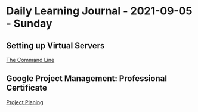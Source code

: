 # Daily Learning Journal - 2021-09-05 - Sunday

## Setting up Virtual Servers

[The Command Line](https://missing.csail.mit.edu/2020/course-shell/)

## Google Project Management: Professional Certificate

[Project Planing](https://www.coursera.org/learn/project-planning-google/home/)
